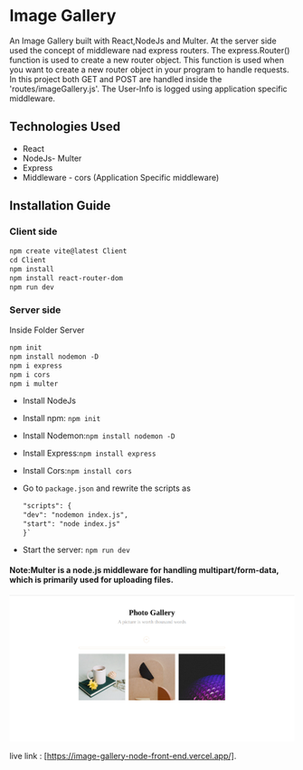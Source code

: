 # Image Gallery

An Image Gallery built with React,NodeJs and Multer. At the server side used the concept of middleware nad express routers. The express.Router() function is used to create a new router object. This function is used when you want to create a new router object in your program to handle requests. In this project both GET and POST are handled inside the 'routes/imageGallery.js'. The User-Info is logged using application specific middleware.

## Technologies Used

- React
- NodeJs- Multer
- Express
- Middleware - cors (Application Specific middleware)

## Installation Guide

### Client side

```
npm create vite@latest Client
cd Client
npm install
npm install react-router-dom
npm run dev
```

### Server side

Inside Folder Server

```
npm init
npm install nodemon -D
npm i express
npm i cors
npm i multer
```

- Install NodeJs
- Install npm: `npm init`
- Install Nodemon:`npm install nodemon -D`
- Install Express:`npm install express`
- Install Cors:`npm install cors`
- Go to `package.json` and rewrite the scripts as

  ```
  "scripts": {
  "dev": "nodemon index.js",
  "start": "node index.js"
  }`

  ```

- Start the server: `npm run dev`

#### Note:Multer is a node.js middleware for handling multipart/form-data, which is primarily used for uploading files.

![alt text](./ProjectImage.png "Image Gallery Front End")

live link : [https://image-gallery-node-front-end.vercel.app/].
